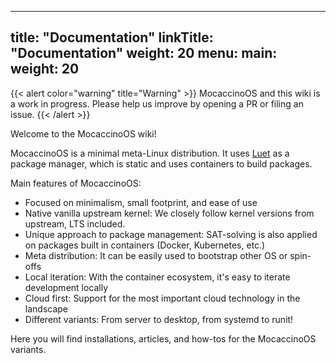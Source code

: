 
---
title: "Documentation"
linkTitle: "Documentation"
weight: 20
menu:
  main:
    weight: 20
---

{{< alert color="warning" title="Warning" >}}
MocaccinoOS and this wiki is a work in progress. Please help us improve by opening a PR or filing an issue.
{{< /alert >}}

Welcome to the MocaccinoOS wiki!

MocaccinoOS is a minimal meta-Linux distribution. It uses [Luet](https://luet-lab.github.io/docs) as a package manager, which is static and uses containers to build packages.

Main features of MocaccinoOS:

- Focused on minimalism, small footprint, and ease of use
- Native vanilla upstream kernel: We closely follow kernel versions from upstream, LTS included.
- Unique approach to package management: SAT-solving is also applied on packages built in containers (Docker, Kubernetes, etc.)
- Meta distribution: It can be easily used to bootstrap other OS or spin-offs
- Local iteration: With the container ecosystem, it's easy to iterate development locally
- Cloud first: Support for the most important cloud technology in the landscape
- Different variants: From server to desktop, from systemd to runit!

Here you will find installations, articles, and how-tos for the MocaccinoOS variants.

